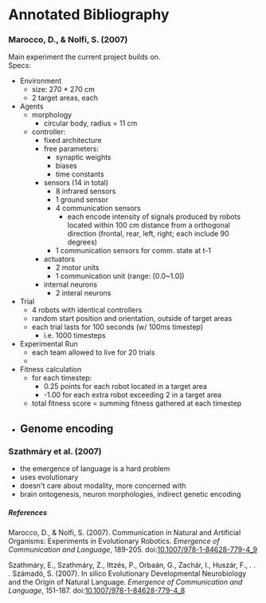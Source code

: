 # Annotated Bibliography



### Marocco, D., & Nolfi, S. (2007)
Main experiment the current project builds on.  
Specs:
- Environment
  - size: 270 * 270 cm
  - 2 target areas, each
- Agents
  - morphology
    - circular body, radius = 11 cm
  - controller:
    - fixed architecture
    - free parameters:
      - synaptic weights
      - biases
      - time constants
    - sensors (14 in total)
      - 8 infrared sensors
      - 1 ground sensor
      - 4 communication sensors
        - each encode intensity of signals produced by robots located within 100 cm distance from a orthogonal direction (frontal, rear, left, right; each include 90 degrees)
      - 1 communication sensors for comm. state at t-1
    - actuators
      - 2 motor units
      - 1 communication unit (range: [0.0~1.0])
    - internal neurons
      - 2 interal neurons
- Trial
  - 4 robots with identical controllers
  - random start position and orientation, outside of target areas
  - each trial lasts for 100 seconds (w/ 100ms timestep)
    - i.e. 1000 timesteps
- Experimental Run
  - each team allowed to live for 20 trials
  -
- Fitness calculation
  - for each timestep:
    - 0.25 points for each robot located in a target area
    - -1.00 for each extra robot exceeding 2 in a target area
  - total fitness score = summing fitness gathered at each timestep
- Genome encoding
  - 



### Szathmáry et al. (2007)
- the emergence of language is a hard problem
- uses evolutionary
- doesn't care about modality, more concerned with
- brain ontogenesis, neuron morphologies, indirect genetic encoding


##### References

 Marocco, D., & Nolfi, S. (2007). Communication in Natural and Artificial Organisms: Experiments in Evolutionary Robotics. _Emergence of Communication and Language_, 189-205. doi:[10.1007/978-1-84628-779-4_9](https://www.researchgate.net/publication/226281786_Communication_in_Natural_and_Artificial_Organisms_Experiments_in_Evolutionary_Robotics)

 Szathmáry, E., Szathmáry, Z., Ittzés, P., Orbaán, G., Zachár, I., Huszár, F., . . . Számadó, S. (2007). In silico Evolutionary Developmental Neurobiology and the Origin of Natural Language. _Emergence of Communication and Language_, 151-187. doi:[10.1007/978-1-84628-779-4_8](https://link.springer.com/chapter/10.1007%2F978-1-84628-779-4_8)
